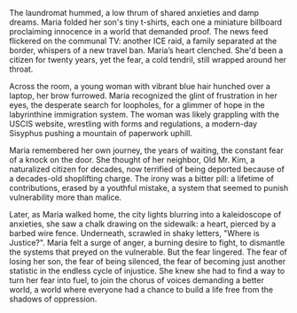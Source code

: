 The laundromat hummed, a low thrum of shared anxieties and damp dreams. Maria folded her son's tiny t-shirts, each one a miniature billboard proclaiming innocence in a world that demanded proof. The news feed flickered on the communal TV: another ICE raid, a family separated at the border, whispers of a new travel ban. Maria’s heart clenched. She'd been a citizen for twenty years, yet the fear, a cold tendril, still wrapped around her throat.

Across the room, a young woman with vibrant blue hair hunched over a laptop, her brow furrowed. Maria recognized the glint of frustration in her eyes, the desperate search for loopholes, for a glimmer of hope in the labyrinthine immigration system. The woman was likely grappling with the USCIS website, wrestling with forms and regulations, a modern-day Sisyphus pushing a mountain of paperwork uphill.

Maria remembered her own journey, the years of waiting, the constant fear of a knock on the door. She thought of her neighbor, Old Mr. Kim, a naturalized citizen for decades, now terrified of being deported because of a decades-old shoplifting charge. The irony was a bitter pill: a lifetime of contributions, erased by a youthful mistake, a system that seemed to punish vulnerability more than malice.

Later, as Maria walked home, the city lights blurring into a kaleidoscope of anxieties, she saw a chalk drawing on the sidewalk: a heart, pierced by a barbed wire fence. Underneath, scrawled in shaky letters, "Where is Justice?". Maria felt a surge of anger, a burning desire to fight, to dismantle the systems that preyed on the vulnerable. But the fear lingered. The fear of losing her son, the fear of being silenced, the fear of becoming just another statistic in the endless cycle of injustice. She knew she had to find a way to turn her fear into fuel, to join the chorus of voices demanding a better world, a world where everyone had a chance to build a life free from the shadows of oppression.